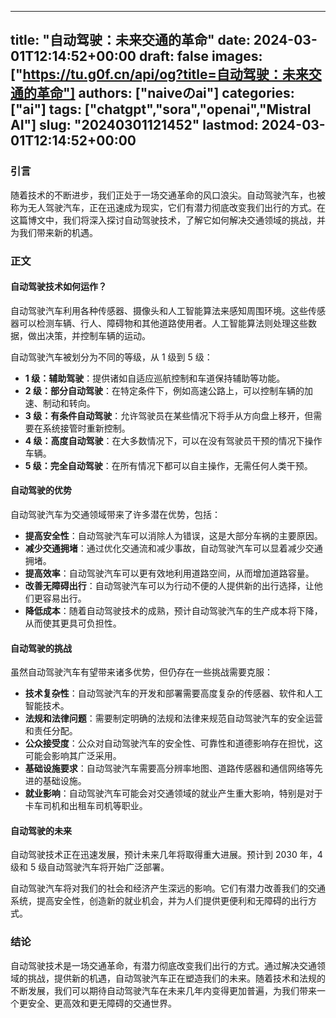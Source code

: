 
---
title: "自动驾驶：未来交通的革命"
date: 2024-03-01T12:14:52+00:00
draft: false
images: ["https://tu.g0f.cn/api/og?title=自动驾驶：未来交通的革命"]
authors: ["naiveのai"]
categories: ["ai"]
tags: ["chatgpt","sora","openai","Mistral AI"]
slug: "20240301121452"
lastmod: 2024-03-01T12:14:52+00:00
---
### 引言

随着技术的不断进步，我们正处于一场交通革命的风口浪尖。自动驾驶汽车，也被称为无人驾驶汽车，正在迅速成为现实，它们有潜力彻底改变我们出行的方式。在这篇博文中，我们将深入探讨自动驾驶技术，了解它如何解决交通领域的挑战，并为我们带来新的机遇。

### 正文

#### 自动驾驶技术如何运作？

自动驾驶汽车利用各种传感器、摄像头和人工智能算法来感知周围环境。这些传感器可以检测车辆、行人、障碍物和其他道路使用者。人工智能算法则处理这些数据，做出决策，并控制车辆的运动。

自动驾驶汽车被划分为不同的等级，从 1 级到 5 级：

- **1 级：辅助驾驶**：提供诸如自适应巡航控制和车道保持辅助等功能。
- **2 级：部分自动驾驶**：在特定条件下，例如高速公路上，可以控制车辆的加速、制动和转向。
- **3 级：有条件自动驾驶**：允许驾驶员在某些情况下将手从方向盘上移开，但需要在系统接管时重新控制。
- **4 级：高度自动驾驶**：在大多数情况下，可以在没有驾驶员干预的情况下操作车辆。
- **5 级：完全自动驾驶**：在所有情况下都可以自主操作，无需任何人类干预。

#### 自动驾驶的优势

自动驾驶汽车为交通领域带来了许多潜在优势，包括：

- **提高安全性**：自动驾驶汽车可以消除人为错误，这是大部分车祸的主要原因。
- **减少交通拥堵**：通过优化交通流和减少事故，自动驾驶汽车可以显着减少交通拥堵。
- **提高效率**：自动驾驶汽车可以更有效地利用道路空间，从而增加道路容量。
- **改善无障碍出行**：自动驾驶汽车可以为行动不便的人提供新的出行选择，让他们更容易出行。
- **降低成本**：随着自动驾驶技术的成熟，预计自动驾驶汽车的生产成本将下降，从而使其更具可负担性。

#### 自动驾驶的挑战

虽然自动驾驶汽车有望带来诸多优势，但仍存在一些挑战需要克服：

- **技术复杂性**：自动驾驶汽车的开发和部署需要高度复杂的传感器、软件和人工智能技术。
- **法规和法律问题**：需要制定明确的法规和法律来规范自动驾驶汽车的安全运营和责任分配。
- **公众接受度**：公众对自动驾驶汽车的安全性、可靠性和道德影响存在担忧，这可能会影响其广泛采用。
- **基础设施要求**：自动驾驶汽车需要高分辨率地图、道路传感器和通信网络等先进的基础设施。
- **就业影响**：自动驾驶汽车可能会对交通领域的就业产生重大影响，特别是对于卡车司机和出租车司机等职业。

#### 自动驾驶的未来

自动驾驶技术正在迅速发展，预计未来几年将取得重大进展。预计到 2030 年，4 级和 5 级自动驾驶汽车将开始广泛部署。

自动驾驶汽车将对我们的社会和经济产生深远的影响。它们有潜力改善我们的交通系统，提高安全性，创造新的就业机会，并为人们提供更便利和无障碍的出行方式。

### 结论

自动驾驶技术是一场交通革命，有潜力彻底改变我们出行的方式。通过解决交通领域的挑战，提供新的机遇，自动驾驶汽车正在塑造我们的未来。随着技术和法规的不断发展，我们可以期待自动驾驶汽车在未来几年内变得更加普遍，为我们带来一个更安全、更高效和更无障碍的交通世界。